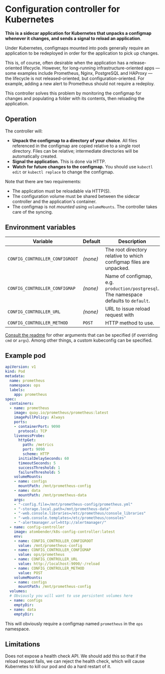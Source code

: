 # Configuration controller for Kubernetes

**This is a sidecar application for Kubernetes that unpacks a configmap whenever it changes, and sends a signal to reload an application**.

Under Kubernetes, configmaps mounted into pods generally require an application to be redeployed in order for the application to pick up changes.

This is, of course, often desirable when the application has a release-oriented lifecycle. However, for long-running infrastructure-oriented apps — some examples include Prometheus, Nginx, PostgreSQL and HAProxy — the lifecycle is not released-oriented, but configuration-oriented. For example, adding a new alert to Prometheus should not require a redeploy.

This controller solves this problem by monitoring the configmap for changes and populating a folder with its contents, then reloading the application.

## Operation

The controller will:

* **Unpack the configmap to a directory of your choice**. All files referenced in the configmap are copied relative to a single root directory. Files can be relative; intermediate directories will be automatically created.
* **Signal the application.** This is done via HTTP.
* **Watch for future changes to the configmap.** You should use `kubectl edit` or `kubectl replace` to change the configmap.

Note that there are two requirements:

* The application must be reloadable via HTTP(S).
* The configuration volume must be shared between the sidecar controller and the application's container.
* The configmap is not _mounted_ using `volumeMounts`. The controller takes care of the syncing.

## Environment variables

| **Variable** | **Default** | **Description** |
|------------|-----------|---------------|
| `CONFIG_CONTROLLER_CONFIGROOT` | _(none)_ | The root directory relative to which configmap files are unpacked. |
| `CONFIG_CONTROLLER_CONFIGMAP` | _(none)_ | Name of configmap, e.g. `production/postgresql`. The namespace defaults to `default`. |
| `CONFIG_CONTROLLER_URL` | _(none)_ | URL to issue reload request with |
| `CONFIG_CONTROLLER_METHOD` | `POST` | HTTP method to use. |

[Consult the readme](./README.md) for other arguments that can be specified (if overriding `cmd` or `args`). Among other things, a custom kubeconfig can be specified.

## Example pod

```yaml
apiVersion: v1
kind: Pod
metadata:
  name: prometheus
  namespace: ops
  labels:
    app: prometheus
spec:
  containers:
  - name: prometheus
    image: quay.io/prometheus/prometheus:latest
    imagePullPolicy: Always
    ports:
    - containerPort: 9090
      protocol: TCP
    livenessProbe:
      httpGet:
        path: /metrics
        port: 9090
        scheme: HTTP
      initialDelaySeconds: 60
      timeoutSeconds: 5
      successThreshold: 1
      failureThreshold: 5
    volumeMounts:
    - name: configs
      mountPath: /mnt/prometheus-config
    - name: data
      mountPath: /mnt/prometheus-data
    args:
    - "-config.file=/mnt/prometheus-config/prometheus.yml"
    - "-storage.local.path=/mnt/prometheus-data"
    - "-web.console.libraries=/etc/prometheus/console_libraries"
    - "-web.console.templates=/etc/prometheus/consoles"
    - "-alertmanager.url=http://alertmanager/"
  - name: config-controller
    image: atombender/k8s-config-controller:latest
    env:
    - name: CONFIG_CONTROLLER_CONFIGROOT
      value: /mnt/prometheus-config
    - name: CONFIG_CONTROLLER_CONFIGMAP
      value: ops/prometheus
    - name: CONFIG_CONTROLLER_URL
      value: http://localhost:9090/-/reload
    - name: CONFIG_CONTROLLER_METHOD
      value: POST
    volumeMounts:
    - name: configs
      mountPath: /mnt/prometheus-config
  volumes:
  # Obviously you will want to use persistent volumes here
  - name: configs
    emptyDir:
  - name: data
    emptyDir:
```

This will obviously require a configmap named `prometheus` in the `ops` namespace.

## Limitations

Does not expose a health check API. We should add this so that if the reload request fails, we can reject the health check, which will cause Kubernetes to kill our pod and do a hard restart of it.
